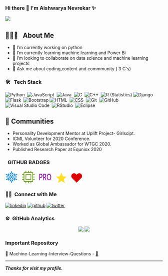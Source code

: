### Hi there 👋  I'm Aishwarya Nevrekar ✨
 ![](https://komarev.com/ghpvc/?username=aishwaryanevrekar&color=green)  

## 👨🏻‍💻 &nbsp; About Me
- 🔭 I’m currently working on python 
- 🌱 I’m currently learning machine learning and Power Bi
- 👯 I’m looking to collaborate on data science and machine learning projects
- 💬 Ask me about coding,content and commmunity ( 3 C's)

### 🛠 &nbsp; Tech Stack

![Python](https://img.shields.io/badge/-Python-05122A?style=flat&logo=python)&nbsp;
![JavaScript](https://img.shields.io/badge/-JavaScript-05122A?style=flat&logo=javascript)&nbsp;
![Java](https://img.shields.io/badge/-Java-05122A?style=flat&logo=Java&logoColor=FFA518)&nbsp;
![C](https://img.shields.io/badge/-C-05122A?style=flat&logo=C&logoColor=A8B9CC)&nbsp;
![C++](https://img.shields.io/badge/-C++-05122A?style=flat&logo=C%2B%2B&logoColor=00599C)&nbsp;
![R (Statistics)](https://img.shields.io/badge/-R-05122A?style=flat&logo=R&logoColor=276DC3)
![Django](https://img.shields.io/badge/-Django-05122A?style=flat&logo=django&logoColor=092E20)&nbsp;
![Flask](https://img.shields.io/badge/-Flask-05122A?style=flat&logo=flask)&nbsp;
![Bootstrap](https://img.shields.io/badge/-Bootstrap-05122A?style=flat&logo=bootstrap&logoColor=563D7C)
![HTML](https://img.shields.io/badge/-HTML-05122A?style=flat&logo=HTML5)&nbsp;
![CSS](https://img.shields.io/badge/-CSS-05122A?style=flat&logo=CSS3&logoColor=1572B6)&nbsp;
![Git](https://img.shields.io/badge/-Git-05122A?style=flat&logo=git)&nbsp;
![GitHub](https://img.shields.io/badge/-GitHub-05122A?style=flat&logo=github)&nbsp;
![Visual Studio Code](https://img.shields.io/badge/-Visual%20Studio%20Code-05122A?style=flat&logo=visual-studio-code&logoColor=007ACC)&nbsp;
![RStudio](https://img.shields.io/badge/-RStudio-05122A?style=flat&logo=rstudio)&nbsp;
![Eclipse](https://img.shields.io/badge/-Eclipse-05122A?style=flat&logo=eclipse-ide&logoColor=2C2255)

## 👯 Communities
* Personality Development Mentor at Uplift Project- Girlscipt.
* ICML Volunteer for 2020 Conference.
* Worked as Global Ambassador for WTGC 2020.
* Published Research Paper at Equniox 2020


###  &nbsp; GITHUB BADGES
<a href='https://archiveprogram.github.com/'><img src='https://raw.githubusercontent.com/acervenky/animated-github-badges/master/assets/acbadge.gif' width='40' height='40'></a> <a href='https://docs.github.com/en/developers'><img src='https://raw.githubusercontent.com/acervenky/animated-github-badges/master/assets/devbadge.gif' width='40' height='40'></a> <a href='https://github.com/pricing'><img src='https://raw.githubusercontent.com/acervenky/animated-github-badges/master/assets/pro.gif' width='40' height='40'></a> <a href='https://stars.github.com/'><img src='https://raw.githubusercontent.com/acervenky/animated-github-badges/master/assets/starbadge.gif' width='35' height='35'></a> <a href='https://docs.github.com/en/github/supporting-the-open-source-community-with-github-sponsors'><img src='https://raw.githubusercontent.com/acervenky/animated-github-badges/master/assets/sponsorbadge.gif' width='35' height='35'></a> 


### 🤝🏻 &nbsp;Connect with Me
[<img src='https://cdn.jsdelivr.net/npm/simple-icons@3.0.1/icons/linkedin.svg' alt='linkedin' height='40'>](https://www.linkedin.com/in/aishwaryanevrekar/)  [<img src='https://cdn.jsdelivr.net/npm/simple-icons@3.0.1/icons/github.svg' alt='github' height='40'>](https://github.com/aishwaryanevrekar)  [<img src='https://cdn.jsdelivr.net/npm/simple-icons@3.0.1/icons/twitter.svg' alt='twitter' height='40'>](https://twitter.com/nevrekaraishwa2)  

### ⚙️ &nbsp;GitHub Analytics

<p align="center">
<a href="https://github.com/aishwaryanevrekar">
  <img height="180em" src="https://github-readme-stats-eight-theta.vercel.app/api?username=aishwaryanevrekar&show_icons=true&theme=algolia&include_all_commits=true&count_private=true"/>
  <img height="180em" src="https://github-readme-stats-eight-theta.vercel.app/api/top-langs/?username=aishwaryanevrekar&layout=compact&langs_count=8&theme=algolia"/>
</a>
</p>

### Important Repository

💾 Machine-Learning-Interview-Questions - [🔗](https://github.com/aishwaryanevrekar/Machine-Learning-Interview-Questions)

---

***Thanks for visit my profile.***


<!--
**aishwaryanevrekar/aishwaryanevrekar** is a ✨ _special_ ✨ repository because its `README.md` (this file) appears on your GitHub profile.

Here are some ideas to get you started:


-
- 💬 Ask me about ...
- 📫 How to reach me: ...
- 😄 Pronouns: ...
- ⚡ Fun fact: ...
-->
